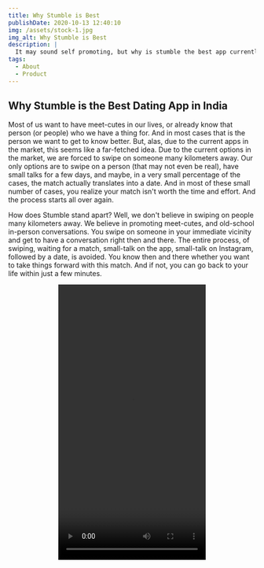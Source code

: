 ```yaml
---
title: Why Stumble is Best
publishDate: 2020-10-13 12:40:10
img: /assets/stock-1.jpg
img_alt: Why Stumble is Best
description: |
  It may sound self promoting, but why is stumble the best app currently in India? Let's take a deep dive into the features that make Stumble the best dating app in India.
tags:
  - About
  - Product
---
```


## Why Stumble is the Best Dating App in India

Most of us want to have meet-cutes in our lives, or already know that person (or people) who we have a thing for. And in most cases that is the person we want to get to know better. But, alas, due to the current apps in the market, this seems like a far-fetched idea. Due to the current options in the market, we are forced to swipe on someone many kilometers away. Our only options are to swipe on a person (that may not even be real), have small talks for a few days, and maybe, in a very small percentage of the cases, the match actually translates into a date. And in most of these small number of cases, you realize your match isn't worth the time and effort. And the process starts all over again.

How does Stumble stand apart? Well, we don't believe in swiping on people many kilometers away. We believe in promoting meet-cutes, and old-school in-person conversations. You swipe on someone in your immediate vicinity and get to have a conversation right then and there. The entire process, of swiping, waiting for a match, small-talk on the app, small-talk on Instagram, followed by a date, is avoided. You know then and there whether you want to take things forward with this match. And if not, you can go back to your life within just a few minutes.

<div align="center">
  <video width="300" height="560" controls>
    <source src="/assets/stumble-demo.mp4" type="video/mp4">
  </video>
</div>


